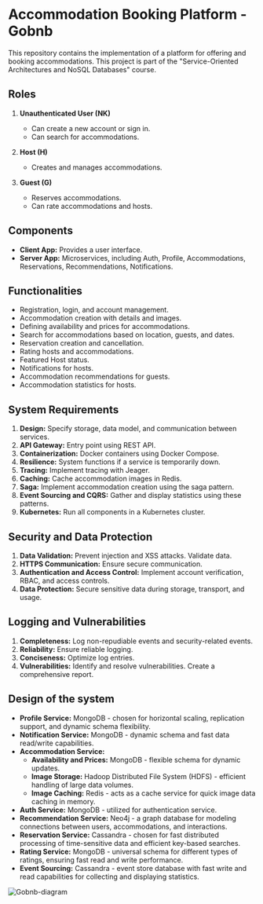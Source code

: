# Accommodation Booking Platform - Gobnb

This repository contains the implementation of a platform for offering and booking accommodations. This project is part of the "Service-Oriented Architectures and NoSQL Databases" course.

## Roles
1. **Unauthenticated User (NK)**
   - Can create a new account or sign in.
   - Can search for accommodations.

2. **Host (H)**
   - Creates and manages accommodations.

3. **Guest (G)**
   - Reserves accommodations.
   - Can rate accommodations and hosts.

## Components
- **Client App:** Provides a user interface.
- **Server App:** Microservices, including Auth, Profile, Accommodations, Reservations, Recommendations, Notifications.

## Functionalities
- Registration, login, and account management.
- Accommodation creation with details and images.
- Defining availability and prices for accommodations.
- Search for accommodations based on location, guests, and dates.
- Reservation creation and cancellation.
- Rating hosts and accommodations.
- Featured Host status.
- Notifications for hosts.
- Accommodation recommendations for guests.
- Accommodation statistics for hosts.

## System Requirements
1. **Design:** Specify storage, data model, and communication between services.
2. **API Gateway:** Entry point using REST API.
3. **Containerization:** Docker containers using Docker Compose.
4. **Resilience:** System functions if a service is temporarily down.
5. **Tracing:** Implement tracing with Jeager.
6. **Caching:** Cache accommodation images in Redis.
7. **Saga:** Implement accommodation creation using the saga pattern.
8. **Event Sourcing and CQRS:** Gather and display statistics using these patterns.
9. **Kubernetes:** Run all components in a Kubernetes cluster.

## Security and Data Protection
1. **Data Validation:** Prevent injection and XSS attacks. Validate data.
2. **HTTPS Communication:** Ensure secure communication.
3. **Authentication and Access Control:** Implement account verification, RBAC, and access controls.
4. **Data Protection:** Secure sensitive data during storage, transport, and usage.

## Logging and Vulnerabilities
1. **Completeness:** Log non-repudiable events and security-related events.
2. **Reliability:** Ensure reliable logging.
3. **Conciseness:** Optimize log entries.
4. **Vulnerabilities:** Identify and resolve vulnerabilities. Create a comprehensive report.

## Design of the system
- **Profile Service:** MongoDB - chosen for horizontal scaling, replication support, and dynamic schema flexibility.
- **Notification Service:** MongoDB - dynamic schema and fast data read/write capabilities.
- **Accommodation Service:**
  - **Availability and Prices:** MongoDB - flexible schema for dynamic updates.
  - **Image Storage:** Hadoop Distributed File System (HDFS) - efficient handling of large data volumes.
  - **Image Caching:** Redis - acts as a cache service for quick image data caching in memory.
- **Auth Service:** MongoDB - utilized for authentication service.
- **Recommendation Service:** Neo4j - a graph database for modeling connections between users, accommodations, and interactions.
- **Reservation Service:** Cassandra - chosen for fast distributed processing of time-sensitive data and efficient key-based searches.
- **Rating Service:** MongoDB - universal schema for different types of ratings, ensuring fast read and write performance.
- **Event Sourcing:** Cassandra - event store database with fast write and read capabilities for collecting and displaying statistics.
  
![Gobnb-diagram](https://github.com/anna02272/SOA_NoSQL_IB-MRS-2023-2024/assets/96575598/5a5d0c47-9491-4a4a-8bce-a5175052cee8)

